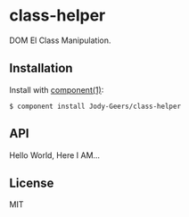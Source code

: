 # class-helper

  DOM El Class Manipulation.

## Installation

  Install with [component(1)](http://component.io):

    $ component install Jody-Geers/class-helper

## API

<!-- example ui -->
<span class="class-el" id="test-el">Hello World, Here I AM...</span>

<script>

    // the meat
    var classHelper = require( 'class-helper' );
    
    // el testo
    var testEl = document.getElementById( 'test-el' );
    
    	// TEST - has it got the class?
    	if ( classHelper.getClass( testEl, 'class-el' ) ) testEl.innerText = 'el testo has class class-el';

    // remove class
    classHelper.removeClass( testEl, 'class-el' );
    
    	// TEST - has it got the class?
    	if ( !classHelper.getClass( testEl, 'class-el' ) ) testEl.innerText = 'el testo DOES NOT has class class-el';

    // add class
    classHelper.setClass( testEl, 'class-el-new' );
    
    	// TEST - has it got the class?
    	if ( classHelper.getClass( testEl, 'class-el-new' ) ) testEl.innerText = 'el testo has class class-el-new';

</script>


## License

  MIT
